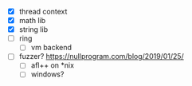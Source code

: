 - [x] thread context
- [x] math lib
- [x] string lib
- [ ] ring
    - [ ] vm backend
- [ ] fuzzer? https://nullprogram.com/blog/2019/01/25/
    - [ ] afl++ on *nix
    - [ ] windows?
